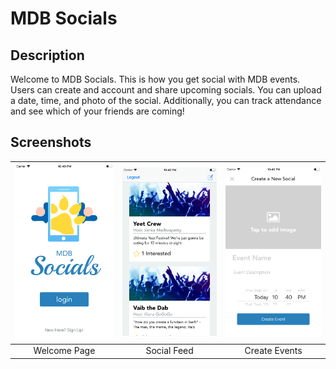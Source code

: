 # MDB Socials

## Description
Welcome to MDB Socials. This is how you get social with MDB events. Users can create and account and share upcoming socials. You can upload a date, time, and photo of the social. Additionally, you can track attendance and see which of your friends are coming!

## Screenshots
| <img src="screenshots/homescreen.png" width="200">        | <img src="screenshots/feed.png" width="200">           | <img src="screenshots/new.png" width="200">  |
| :-------------: | :-------------: | :-------------: |
| Welcome Page | Social Feed | Create Events |

